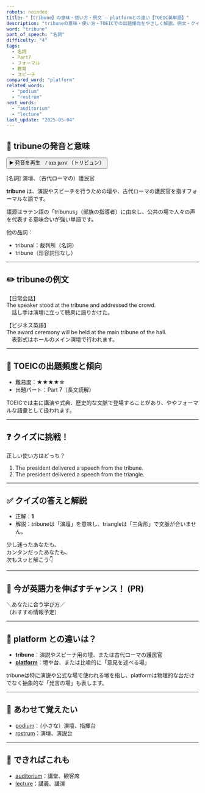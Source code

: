 ```yaml
---
robots: noindex
title: "【tribune】の意味・使い方・例文 ― platformとの違い【TOEIC英単語】"
description: "tribuneの意味・使い方・TOEICでの出題傾向をやさしく解説。例文・クイズ付きでplatformとの違いもわかりやすく学べます。"
word: "tribune"
part_of_speech: "名詞"
difficulty: "4"
tags:
  - 名詞
  - Part7
  - フォーマル
  - 教育
  - スピーチ
compared_word: "platform"
related_words:
  - "podium"
  - "rostrum"
next_words:
  - "auditorium"
  - "lecture"
last_update: "2025-05-04"
---
```


## 🔰 tribuneの発音と意味

<button class="play-audio" onclick="playTTS('tribune')">
  <span class="play-audio-main">
    ▶️ 発音を再生　/ˈtrɪb.juːn/
  </span>
  <span class="play-audio-sub">
    （トリビュン）
  </span>
</button>

[名詞] 演壇、（古代ローマの）護民官

**tribune** は、演説やスピーチを行うための壇や、古代ローマの護民官を指すフォーマルな語です。

語源はラテン語の「tribunus」（部族の指導者）に由来し、公共の場で人々の声を代表する意味合いが強い単語です。

他の品詞：  
- tribunal：裁判所（名詞）
- tribune（形容詞形なし）

---

## ✏️ tribuneの例文

【日常会話】  
The speaker stood at the tribune and addressed the crowd.  
　話し手は演壇に立って聴衆に語りかけた。

【ビジネス英語】  
The award ceremony will be held at the main tribune of the hall.  
　表彰式はホールのメイン演壇で行われます。

---

## 🎯 TOEICの出題頻度と傾向

- 難易度：★★★★☆
- 出題パート：Part 7（長文読解）

TOEICでは主に講演や式典、歴史的な文脈で登場することがあり、ややフォーマルな語彙として扱われます。

---

## ❓ クイズに挑戦！

正しい使い方はどっち？

1. The president delivered a speech from the tribune.  
2. The president delivered a speech from the triangle.

---

## ✅ クイズの答えと解説

- 正解：**1**
- 解説：tribuneは「演壇」を意味し、triangleは「三角形」で文脈が合いません。

少し迷ったあなたも、  
カンタンだったあなたも、  
次もスッと解こう👇️

---

## 🚀 今が英語力を伸ばすチャンス！ (PR)

<div class="info-center">
＼あなたに合う学び方／<br>  
（おすすめ情報予定）
</div>

---

## 🤔  platform との違いは？

- **tribune**：演説やスピーチ用の壇、または古代ローマの護民官
- **[platform](/word/platform/)**：壇や台、または比喩的に「意見を述べる場」

tribuneは特に演説や公式な場で使われる壇を指し、platformは物理的な台だけでなく抽象的な「発言の場」も表します。

---

## 🧩 あわせて覚えたい

- [podium](/word/podium/)：（小さな）演壇、指揮台
- [rostrum](/word/rostrum/)：演壇、演説台

---

## 📖 できればこれも

- [auditorium](/word/auditorium/)：講堂、観客席
- [lecture](/word/lecture/)：講義、講演

<!-- cvid: aid27_bid03 -->
